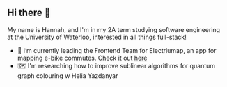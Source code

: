 ## Hi there  🌌

My name is Hannah, and I'm in my 2A term studying software engineering at the University of Waterloo, interested in all things full-stack!

- 🔭 I’m currently leading the Frontend Team for Electriumap, an app for mapping e-bike commutes. Check it out [here](https://github.com/Electrium-Mobility/electriumap)
- 🗺️ I'm researching how to improve sublinear algorithms for quantum graph colouring w Helia Yazdanyar
<!--
**hannahwiens/hannahwiens** is a ✨ _special_ ✨ repository because its `README.md` (this file) appears on your GitHub profile.

Here are some ideas to get you started:

- 🔭 I’m currently working on ...
- 🌱 I’m currently learning ...
- 👯 I’m looking to collaborate on ...
- 🤔 I’m looking for help with ...
- 💬 Ask me about ...
- 📫 How to reach me: ...
- 😄 Pronouns: ...
- ⚡ Fun fact: ...
-->
